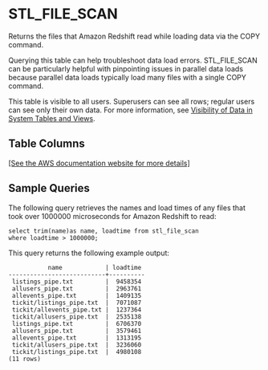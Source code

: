 # STL\_FILE\_SCAN<a name="r_STL_FILE_SCAN"></a>

Returns the files that Amazon Redshift read while loading data via the COPY command\.

Querying this table can help troubleshoot data load errors\. STL\_FILE\_SCAN can be particularly helpful with pinpointing issues in parallel data loads because parallel data loads typically load many files with a single COPY command\.

This table is visible to all users\. Superusers can see all rows; regular users can see only their own data\. For more information, see [Visibility of Data in System Tables and Views](c_visibility-of-data.md)\.

## Table Columns<a name="r_STL_FILE_SCAN-table-columns2"></a>

[\[See the AWS documentation website for more details\]](http://docs.aws.amazon.com/redshift/latest/dg/r_STL_FILE_SCAN.html)

## Sample Queries<a name="r_STL_FILE_SCAN-sample-queries2"></a>

The following query retrieves the names and load times of any files that took over 1000000 microseconds for Amazon Redshift to read:

```
select trim(name)as name, loadtime from stl_file_scan
where loadtime > 1000000;
```

This query returns the following example output:

```
           name            | loadtime
---------------------------+----------
 listings_pipe.txt         |  9458354
 allusers_pipe.txt         |  2963761
 allevents_pipe.txt        |  1409135
 tickit/listings_pipe.txt  |  7071087
 tickit/allevents_pipe.txt |  1237364
 tickit/allusers_pipe.txt  |  2535138
 listings_pipe.txt         |  6706370
 allusers_pipe.txt         |  3579461
 allevents_pipe.txt        |  1313195
 tickit/allusers_pipe.txt  |  3236060
 tickit/listings_pipe.txt  |  4980108
(11 rows)
```